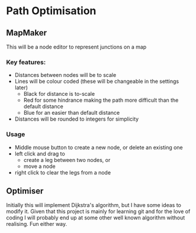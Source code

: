 
# Path Optimisation

## MapMaker

This will be a node editor to represent junctions on a map 

### Key features:
* Distances between nodes will be to scale
* Lines will be colour coded (these will be changeable in the settings later)
  * Black for distance is to-scale
  * Red for some hindrance making the path more difficult than the default distance
  * Blue for an easier than default distance
* Distances will be rounded to integers for simplicity

### Usage
* Middle mouse button to create a new node, or delete an existing one
* left click and drag to
  * create a leg between two nodes, or
  * move a node
* right click to clear the legs from a node


## Optimiser

Initially this will implement Dijkstra's algorithm, but I have some ideas to modify it. Given that this project is mainly for learning git and for the love of coding I will probably end up at some other well known algorithm without realising. Fun either way. 
